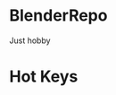# BlenderRepo
Just hobby


# Hot Keys


<!--stackedit_data:
eyJoaXN0b3J5IjpbLTEzNzQ1NzA2MTddfQ==
-->